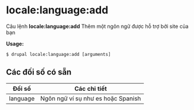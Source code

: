 # locale:language:add
Câu lệnh **locale:language:add** Thêm một ngôn ngữ được hỗ trợ bởi site của bạn

**Usage:**
```
$ drupal locale:language:add [arguments] 
```

## Các đối số có sẵn
Đối số | Các chi tiết
---------|-------------
language | Ngôn ngữ ví sụ như es hoặc Spanish
